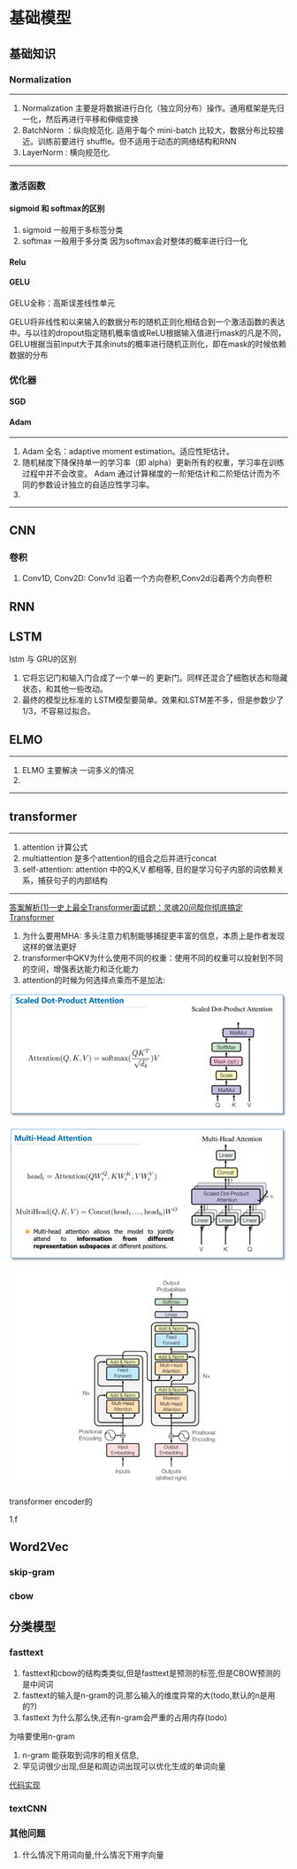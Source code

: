 # 基础模型

## 基础知识

### Normalization

-------

1. Normalization 主要是将数据进行白化（独立同分布）操作。通用框架是先归一化，然后再进行平移和伸缩变换
1. BatchNorm ：纵向规范化. 适用于每个 mini-batch 比较大，数据分布比较接近。训练前要进行 shuffle。但不适用于动态的网络结构和RNN
1. LayerNorm : 横向规范化.

-------

### 激活函数

#### sigmoid 和 softmax的区别

1. sigmoid 一般用于多标签分类
1. softmax 一般用于多分类 因为softmax会对整体的概率进行归一化

#### Relu

#### GELU

GELU全称：高斯误差线性单元

GELU将非线性和以来输入的数据分布的随机正则化相结合到一个激活函数的表达中。与以往的dropout指定随机概率值或ReLU根据输入值进行mask的凡是不同，GELU根据当前input大于其余inuts的概率进行随机正则化，即在mask的时候依赖数据的分布

### 优化器

#### SGD

#### Adam

-----

1. Adam 全名：adaptive moment estimation。适应性矩估计。
1. 随机梯度下降保持单一的学习率（即 alpha）更新所有的权重，学习率在训练过程中并不会改变。 Adam 通过计算梯度的一阶矩估计和二阶矩估计而为不同的参数设计独立的自适应性学习率。
1.

-----

## CNN

### 卷积

1. Conv1D, Conv2D: Conv1d 沿着一个方向卷积,Conv2d沿着两个方向卷积

## RNN

## LSTM

lstm 与 GRU的区别

1. 它将忘记门和输入门合成了一个单一的 更新门。同样还混合了细胞状态和隐藏状态，和其他一些改动。
1. 最终的模型比标准的 LSTM模型要简单。效果和LSTM差不多，但是参数少了1/3，不容易过拟合。

## ELMO

----

1. ELMO 主要解决 一词多义的情况
1.

----

## transformer

----

1. attention 计算公式
1. multiattention 是多个attention的组合之后并进行concat
1. self-attention: attention 中的Q,K,V 都相等, 目的是学习句子内部的词依赖关系，捕获句子的内部结构

-----
[答案解析(1)—史上最全Transformer面试题：灵魂20问帮你彻底搞定Transformer](https://mp.weixin.qq.com/s?__biz=MzIyNTY1MDUwNQ==&mid=2247483703&idx=1&sn=29b8058e8e1427e442e8610a95c157af&chksm=e87d3311df0aba0714742f1a4b0f5b37495f9b1f55f2223fd8f2e56b19f966a0c643f0c973aa&scene=178&cur_album_id=1390927898143735808#rd)

1. 为什么要用MHA: 多头注意力机制能够捕捉更丰富的信息，本质上是作者发现这样的做法更好
1. transformer中QKV为什么使用不同的权重：使用不同的权重可以投射到不同的空间，增强表达能力和泛化能力
1. attention的时候为何选择点乘而不是加法:

![attention](../img/attention.png)

![multiattention](../img/multi_attention.png)

![transformer](../img/transformer.jpg)

transformer encoder的

1.f

## Word2Vec

### skip-gram

### cbow

## 分类模型

### fasttext

1. fasttext和cbow的结构类类似,但是fasttext是预测的标签,但是CBOW预测的是中间词
1. fasttext的输入是n-gram的词,那么输入的维度异常的大(todo,默认的n是用的?)
1. fasttext 为什么那么快,还有n-gram会严重的占用内存(todo)

为啥要使用n-gram

1. n-gram 能获取到词序的相关信息,
1. 罕见词很少出现,但是和周边词出现可以优化生成的单词向量

[代码实现](../learn_torch/classification/fasttext.py)

### textCNN

###                                   

### 其他问题

1. 什么情况下用词向量,什么情况下用字向量